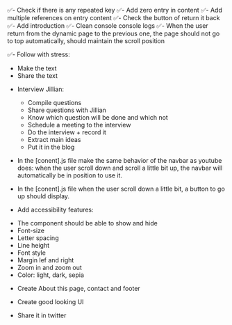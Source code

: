 ✅- Check if there is any repeated key
✅- Add zero entry in content
✅- Add multiple references on entry content
✅- Check the button of return it back
✅- Add introduction
✅- Clean console console logs
✅- When the user return from the dynamic page to the previous one, the page should not go to top automatically, should maintain the scroll position

✅- Follow with stress:
  * Make the text
  * Share the text

- Interview Jillian:
  * Compile questions
  * Share questions with Jillian
  * Know which question will be done and which not
  * Schedule a meeting to the interview
  * Do the interview + record it
  * Extract main ideas
  * Put it in the blog

- In the [conent].js file make the same behavior of the navbar as youtube does: when the user scroll down and scroll a little bit up, the navbar will automatically be in position to use it.
- In the [conent].js file when the user scroll down a little bit, a button to go up should display.
  

- Add accessibility features:
 * The component should be able to show and hide
 * Font-size
 * Letter spacing
 * Line height
 * Font style
 * Margin lef and right
 * Zoom in and zoom out
 * Color: light, dark, sepia

- Create About this page, contact and footer

- Create good looking UI

- Share it in twitter